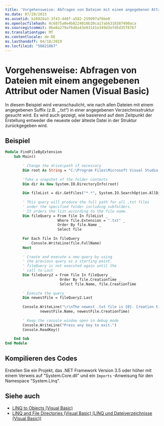 ```yaml
---
title: 'Vorgehensweise: Abfragen von Dateien mit einem angegebenen Attribut oder Namen (Visual Basic)'
ms.date: 07/20/2015
ms.assetid: b26026a3-3f43-448f-a582-259997af6be0
ms.openlocfilehash: 0c6875a0e4b8224010b20ca17ab6318387490aca
ms.sourcegitcommit: 0be8a279af6d8a43e03141e349d3efd5d35f8767
ms.translationtype: MT
ms.contentlocale: de-DE
ms.lasthandoff: 04/18/2019
ms.locfileid: "58821867"
---
```

# <a name="how-to-query-for-files-with-a-specified-attribute-or-name-visual-basic"></a>Vorgehensweise: Abfragen von Dateien mit einem angegebenen Attribut oder Namen (Visual Basic)
In diesem Beispiel wird veranschaulicht, wie nach allen Dateien mit einem angegebenen Suffix (z.B. „.txt“) in einer angegebenen Verzeichnisstruktur gesucht wird. Es wird auch gezeigt, wie basierend auf dem Zeitpunkt der Erstellung entweder die neueste oder älteste Datei in der Struktur zurückgegeben wird.  
  
## <a name="example"></a>Beispiel  
  
```vb  
Module FindFileByExtension  
    Sub Main()  
  
        ' Change the drive\path if necessary  
        Dim root As String = "C:\Program Files\Microsoft Visual Studio 9.0"  
  
        'Take a snapshot of the folder contents  
        Dim dir As New System.IO.DirectoryInfo(root)  
  
        Dim fileList = dir.GetFiles("*.*", System.IO.SearchOption.AllDirectories)  
  
        ' This query will produce the full path for all .txt files  
        ' under the specified folder including subfolders.  
        ' It orders the list according to the file name.  
        Dim fileQuery = From file In fileList _  
                        Where file.Extension = ".txt" _  
                        Order By file.Name _  
                        Select file  
  
        For Each file In fileQuery  
            Console.WriteLine(file.FullName)  
        Next  
  
        ' Create and execute a new query by using  
        ' the previous query as a starting point.  
        ' fileQuery is not executed again until the  
        ' call to Last  
        Dim fileQuery2 = From file In fileQuery _  
                         Order By file.CreationTime _  
                         Select file.Name, file.CreationTime  
  
        ' Execute the query  
        Dim newestFile = fileQuery2.Last  
  
        Console.WriteLine("\r\nThe newest .txt file is {0}. Creation time: {1}", _  
                newestFile.Name, newestFile.CreationTime)  
  
        ' Keep the console window open in debug mode  
        Console.WriteLine("Press any key to exit.")  
        Console.ReadKey()  
  
    End Sub  
End Module  
```  
  
## <a name="compiling-the-code"></a>Kompilieren des Codes  
 Erstellen Sie ein Projekt, das .NET Framework Version 3.5 oder höher mit einem Verweis auf "System.Core.dll" und ein `Imports` -Anweisung für den Namespace "System.Linq".  
  
## <a name="see-also"></a>Siehe auch

- [LINQ to Objects (Visual Basic)](../../../../visual-basic/programming-guide/concepts/linq/linq-to-objects.md)
- [LINQ and File Directories (Visual Basic) (LINQ und Dateiverzeichnisse (Visual Basic))](../../../../visual-basic/programming-guide/concepts/linq/linq-and-file-directories.md)

